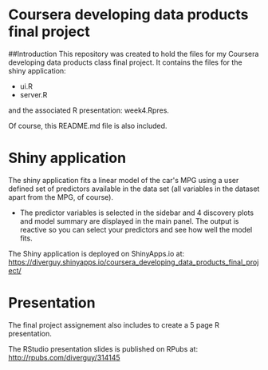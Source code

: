 # Coursera developing data products final project

##Introduction
This repository was created to hold the files for my Coursera developing data products class final project. It contains the files for the shiny application:

* ui.R
* server.R

and the associated R presentation: week4.Rpres.

Of course, this README.md file is also included.

# Shiny application
The shiny application fits a linear model of the car's MPG using a user defined set of predictors available in the data set (all variables in the dataset apart from the MPG, of course).

* The predictor variables is selected in the sidebar and 4 discovery plots and model summary are displayed in the main panel. The output is reactive so you can select your predictors and see how well the model fits.

The Shiny application is deployed on ShinyApps.io at: https://diverguy.shinyapps.io/coursera_developing_data_products_final_project/

# Presentation
The final project assignement also includes to create a 5 page R presentation.

The RStudio presentation slides is published on RPubs at: http://rpubs.com/diverguy/314145
